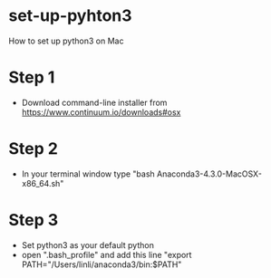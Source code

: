 # set-up-pyhton3
How to set up python3 on Mac
# Step 1
* Download command-line installer from https://www.continuum.io/downloads#osx
# Step 2
* In your terminal window type "bash Anaconda3-4.3.0-MacOSX-x86_64.sh"
# Step 3
* Set python3 as your default python
* open ".bash_profile" and add this line "export PATH="/Users/linli/anaconda3/bin:$PATH"
